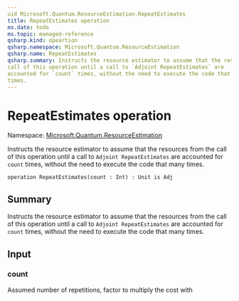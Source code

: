 ```yaml
---
uid Microsoft.Quantum.ResourceEstimation.RepeatEstimates
title: RepeatEstimates operation
ms.date: todo
ms.topic: managed-reference
qsharp.kind: opeartion
qsharp.namespace: Microsoft.Quantum.ResourceEstimation
qsharp.name: RepeatEstimates
qsharp.summary: Instructs the resource estimator to assume that the resources from the
call of this operation until a call to `Adjoint RepeatEstimates` are
accounted for `count` times, without the need to execute the code that many
times.
---
```


# RepeatEstimates operation

Namespace: [Microsoft.Quantum.ResourceEstimation](xref:Microsoft.Quantum.ResourceEstimation)

Instructs the resource estimator to assume that the resources from the
call of this operation until a call to `Adjoint RepeatEstimates` are
accounted for `count` times, without the need to execute the code that many
times.
```qsharp
operation RepeatEstimates(count : Int) : Unit is Adj
```

## Summary

Instructs the resource estimator to assume that the resources from the
call of this operation until a call to `Adjoint RepeatEstimates` are
accounted for `count` times, without the need to execute the code that many
times.

## Input
### count
Assumed number of repetitions, factor to multiply the cost with
